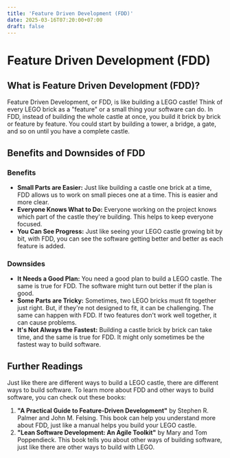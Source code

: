 ```yaml
---
title: 'Feature Driven Development (FDD)'
date: 2025-03-16T07:20:00+07:00
draft: false
---
```


# Feature Driven Development (FDD)

## What is Feature Driven Development (FDD)?

Feature Driven Development, or FDD, is like building a LEGO castle! Think of every LEGO brick as a "feature" or a small thing your software can do. In FDD, instead of building the whole castle at once, you build it brick by brick or feature by feature. You could start by building a tower, a bridge, a gate, and so on until you have a complete castle.

## Benefits and Downsides of FDD

### Benefits

- **Small Parts are Easier:** Just like building a castle one brick at a time, FDD allows us to work on small pieces one at a time. This is easier and more clear.
- **Everyone Knows What to Do:** Everyone working on the project knows which part of the castle they're building. This helps to keep everyone focused.
- **You Can See Progress:** Just like seeing your LEGO castle growing bit by bit, with FDD, you can see the software getting better and better as each feature is added.

### Downsides

- **It Needs a Good Plan:** You need a good plan to build a LEGO castle. The same is true for FDD. The software might turn out better if the plan is good.
- **Some Parts are Tricky:** Sometimes, two LEGO bricks must fit together just right. But, if they're not designed to fit, it can be challenging. The same can happen with FDD. If two features don't work well together, it can cause problems.
- **It's Not Always the Fastest:** Building a castle brick by brick can take time, and the same is true for FDD. It might only sometimes be the fastest way to build software.

## Further Readings

Just like there are different ways to build a LEGO castle, there are different ways to build software. To learn more about FDD and other ways to build software, you can check out these books:

1. **"A Practical Guide to Feature-Driven Development"** by Stephen R. Palmer and John M. Felsing. This book can help you understand more about FDD, just like a manual helps you build your LEGO castle.
2. **"Lean Software Development: An Agile Toolkit"** by Mary and Tom Poppendieck. This book tells you about other ways of building software, just like there are other ways to build with LEGO.
